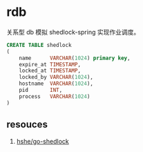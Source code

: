 # rdb

关系型 db 模拟 shedlock-spring 实现作业调度。

```sql
CREATE TABLE shedlock
(
    name      VARCHAR(1024) primary key,
    expire_at TIMESTAMP,
    locked_at TIMESTAMP,
    locked_by VARCHAR(1024),
    hostname  VARCHAR(1024),
    pid       INT,
    process   VARCHAR(1024)
)
```

## resouces 

1. [hshe/go-shedlock](https://github.com/hshe/go-shedlock)
